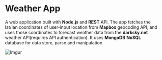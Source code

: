 # Weather App

A web application built with **Node.js** and **REST** API. The app fetches the lat/lan coordinates of user-input location from **Mapbox** geocoding API,
and uses those coordinates to forecast weather data from the **darksky.net** weather API(requires API authentication).
It uses **MongoDB** **NoSQL** database for data store, parse and manipulation.


![Imgur](https://i.imgur.com/FJjHJ1J.gif)
